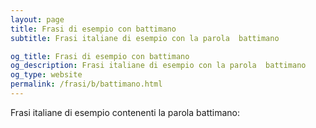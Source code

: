 ```yaml
---
layout: page
title: Frasi di esempio con battimano 
subtitle: Frasi italiane di esempio con la parola  battimano

og_title: Frasi di esempio con battimano 
og_description: Frasi italiane di esempio con la parola  battimano
og_type: website
permalink: /frasi/b/battimano.html
---
```


Frasi italiane di esempio contenenti la parola battimano:



